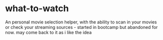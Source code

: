 # what-to-watch
An personal movie selection helper, with the ability to scan in your movies or check your streaming sources - started in bootcamp but abandoned for now. may come back to it as i like the idea
